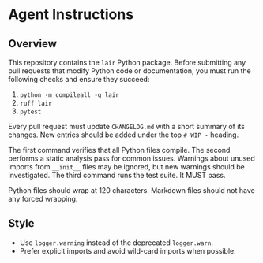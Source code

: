 # Agent Instructions

## Overview
This repository contains the `lair` Python package. Before submitting any pull requests that modify Python code or documentation, you must run the following checks and ensure they succeed:

1. `python -m compileall -q lair`
2. `ruff lair`
3. `pytest`

Every pull request must update `CHANGELOG.md` with a short summary of its changes. New entries should be added under the top `# WIP -` heading.

The first command verifies that all Python files compile. The second performs a static analysis pass for common issues. Warnings about unused imports from `__init__` files may be ignored, but new warnings should be investigated. The third command runs the test suite. It MUST pass.  

Python files should wrap at 120 characters.  Markdown files should not have any forced wrapping.

## Style
- Use `logger.warning` instead of the deprecated `logger.warn`.
- Prefer explicit imports and avoid wild-card imports when possible.
